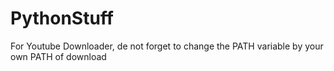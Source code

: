 # PythonStuff
  For Youtube Downloader, de not forget to change the PATH variable by your own PATH of download
